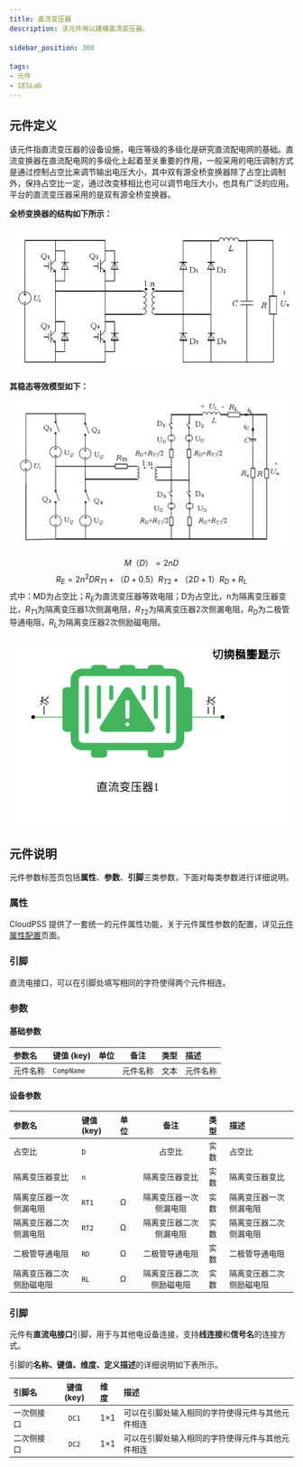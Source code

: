 ```yaml
---
title: 直流变压器
description: 该元件用以建模直流变压器。

sidebar_position: 300

tags: 
- 元件
- IESLab
---
```


## 元件定义

该元件指直流变压器的设备设施，电压等级的多级化是研究直流配电网的基础。直流变换器在直流配电网的多级化上起着至关重要的作用，一般采用的电压调制方式是通过控制占空比来调节输出电压大小，其中双有源全桥变换器除了占空比调制外，保持占空比一定，通过改变移相比也可以调节电压大小，也具有广泛的应用。平台的直流变压器采用的是双有源全桥变换器。

 **全桥变换器的结构如下所示：**

 ![直流变压器 =x200](./IES-GD-DCTransformer-2.png)

**其稳态等效模型如下：**

![直流变压器 =x200](./IES-GD-DCTransformer-1.png )

$$
M{（D）} = 2nD
$$
$$
R_{E} = 2n^{2}DR_{T1} + {（{D + 0.5}）}R_{T2} + {（{2D + 1}）}R_{D} + R_{L}
$$
式中：MD为占空比；$R_E$为直流变压器等效电阻；D为占空比，n为隔离变压器变比，$R_{T1}$为隔离变压器1次侧漏电阻，$R_{T2}$为隔离变压器2次侧漏电阻，$R_D$为二极管导通电阻，$R_L$为隔离变压器2次侧励磁电阻。

![直流变压器](./IES-GD-DCTransformer.svg )

## 元件说明

元件参数标签页包括**属性**、**参数**、**引脚**三类参数，下面对每类参数进行详细说明。

### 属性

CloudPSS 提供了一套统一的元件属性功能，关于元件属性参数的配置，详见[元件属性配置](/docs/docs/software/xstudio/simstudio/basic/moduleEncapsulation/index.md)页面。


### 引脚
直流电接口，可以在引脚处填写相同的字符使得两个元件相连。

### 参数

#### 基础参数

| 参数名 | 键值 (key) | 单位 | 备注 | 类型 | 描述 |
| :--- | :--- | :--- | :--: | :--- | :--- |
| 元件名称 | `CompName` |  | 元件名称 | 文本 | 元件名称 |


#### 设备参数

| 参数名 | 键值 (key) | 单位 | 备注 | 类型 | 描述 |
| :--- | :--- | :--- | :--: | :--- | :--- |
| 占空比 | `D` |  | 占空比 | 实数 | 占空比 |
| 隔离变压器变比 | `n` |  | 隔离变压器变比 | 实数 | 隔离变压器变比|
| 隔离变压器一次侧漏电阻 | `RT1` | Ω | 隔离变压器一次侧漏电阻 | 实数 | 隔离变压器一次侧漏电阻|
| 隔离变压器二次侧漏电阻 | `RT2` | Ω | 隔离变压器二次侧漏电阻 | 实数 | 隔离变压器二次侧漏电阻|
| 二极管导通电阻 | `RD` | Ω | 二极管导通电阻 | 实数 | 二极管导通电阻|
| 隔离变压器二次侧励磁电阻 | `RL` | Ω | 隔离变压器二次侧励磁电阻 | 实数 | 隔离变压器二次侧励磁电阻|

### 引脚

元件有**直流电接口**引脚，用于与其他电设备连接，支持**线连接**和**信号名**的连接方式。

引脚的**名称、键值、维度、定义描述**的详细说明如下表所示。

| 引脚名 | 键值 (key)  | 维度 | 描述 |
| :--- | :--: | :--- | :--- |
| 一次侧接口 | `DC1` | 1×1 | 可以在引脚处输入相同的字符使得元件与其他元件相连|
| 二次侧接口 | `DC2` | 1×1 | 可以在引脚处输入相同的字符使得元件与其他元件相连|